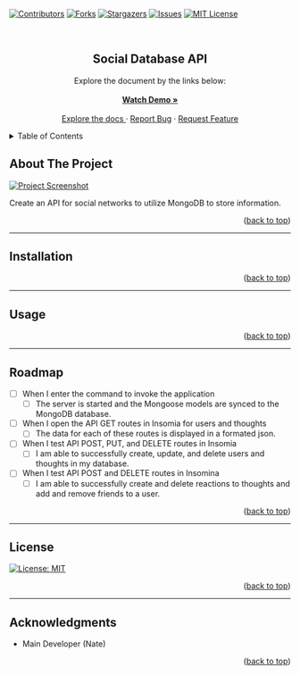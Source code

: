 <a name="readme-top"></a>

[![Contributors][contributors-shield]][contributors-url]
[![Forks][forks-shield]][forks-url]
[![Stargazers][stars-shield]][stars-url]
[![Issues][issues-shield]][issues-url]
[![MIT License][license-shield]][license-url]

<!-- PROJECT LOGO -->
<br />
<div align="center">
  <h2 align="center">Social Database API</h2>

  <p align="center">
    Explore the document by the links below:
    <br />
    <br />
    <a href="https://techblogofnate.herokuapp.com"><strong>Watch Demo »</strong></a>
    <br />
    <br />
    <a href="https://github.com/natenaranjo/social-database-api">Explore the docs </a>
    ·
    <a href="https://github.com/natenaranjo/social-database-api/issues">Report Bug</a>
    ·
    <a href="https://github.com/natenaranjo/social-database-api/issues">Request Feature</a>
  </p>
</div>



<!-- TABLE OF CONTENTS -->
<details>
  <summary>Table of Contents</summary>
  <ol>
    <li><a href="#about-the-project">About The Project</a></li>
    <li><a href="#installation">Installation</a></li>
    <li><a href="#usage">Usage</a></li>
    <li><a href="#roadmap">Roadmap</a></li>
    <li><a href="#contributing">Contributing</a></li>
    <li><a href="#license">License</a></li>
    <li><a href="#contact">Contact</a></li>
    <li><a href="#acknowledgments">Acknowledgments</a></li>
  </ol>
</details>



<!-- ABOUT THE PROJECT -->
## About The Project

[![Project Screenshot][project-screenshot]](https://github.com/natenaranjo/social-database-api)

Create an API for social networks to utilize MongoDB to store information.  

<p align="right">(<a href="#readme-top">back to top</a>)</p>

---

## Installation



<p align="right">(<a href="#readme-top">back to top</a>)</p>

---

<!-- USAGE EXAMPLES -->
## Usage



<p align="right">(<a href="#readme-top">back to top</a>)</p>

---
<!-- ROADMAP -->
## Roadmap

- [ ] When I enter the command to invoke the application
  - [ ] The server is started and the Mongoose models are synced to the MongoDB database.
- [ ] When I open the API GET routes in Insomia for users and thoughts
  - [ ] The data for each of these routes is displayed in a formated json.
- [ ] When I test API POST, PUT, and DELETE routes in Insomia
  - [ ] I am able to successfully create, update, and delete users and thoughts in my database.
- [ ] When I test API POST and DELETE routes in Insomina
  - [ ] I am able to successfully create and delete reactions to thoughts and add and remove friends to a user.

<p align="right">(<a href="#readme-top">back to top</a>)</p>

---

<!-- LICENSE -->
## License

[![License: MIT](https://img.shields.io/badge/License-MIT-yellow.svg)](https://opensource.org/licenses/MIT)

<p align="right">(<a href="#readme-top">back to top</a>)</p>

---


<!-- ACKNOWLEDGMENTS -->
## Acknowledgments

- Main Developer (Nate)



<p align="right">(<a href="#readme-top">back to top</a>)</p>



<!-- MARKDOWN LINKS & IMAGES -->
<!-- https://www.markdownguide.org/basic-syntax/#reference-style-links -->
[contributors-shield]: https://img.shields.io/github/contributors/natenaranjo/social-database-api.svg?style=for-the-badge
[contributors-url]: https://github.com/natenaranjo/social-database-api/graphs/contributors
[forks-shield]: https://img.shields.io/github/forks/undefined/social-database-api.svg?style=for-the-badge
[forks-url]: https://github.com/natenaranjo/social-database-api/network/members
[stars-shield]: https://img.shields.io/github/stars/natenaranjo/social-database-api.svg?style=for-the-badge
[stars-url]: https://github.com/natenaranjo/social-database-api/stargazers
[issues-shield]: https://img.shields.io/github/issues/natenaranjo/social-database-api.svg?style=for-the-badge
[issues-url]: https://github.com/natenaranjo/social-database-api/issues
[license-shield]: https://img.shields.io/github/license/natenaranjo/social-database-api.svg?style=for-the-badge
[license-url]: https://github.com/natenaranjo/social-database-api/blob/master/LICENSE.txt
[project-screenshot]: ./public/img/screenshot.png
[project-screenshot-2]: ./public/img/screenshot-2.png
[project-screenshot-3]: ./public/img/screenshot-3.png
[project-screenshot-4]: ./public/img/screenshot-4.png
[project-screenshot-5]: ./public/img/screenshot-5.png
